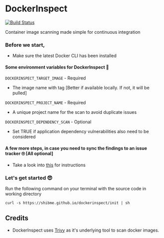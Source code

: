 # DockerInspect
[![Build Status](https://gitlab.com/shibme/dockerinspect/badges/master/pipeline.svg)](https://gitlab.com/shibme/dockerinspect/pipelines)

Container image scanning made simple for continuous integration

### Before we start,
- Make sure the latest Docker CLI has been installed

#### Some environment variables for DockerInspect 😬
`DOCKERINSPECT_TARGET_IMAGE` - Required
- The image name with tag [Better if available locally. If not, it will be pulled]

`DOCKERINSPECT_PROJECT_NAME` - Required
- A unique project name for the scan to avoid duplicate issues

`DOCKERINSPECT_DEPENDENCY_SCAN` - Optional
- Set TRUE if application dependency vulnerabilities also need to be considered
 
#### A few more steps, in case you need to sync the findings to an issue tracker 🙄 [All optional]
- Take a look into [this](https://gitlab.com/shibme/steward/-/blob/master/README.md#configuration-for-consumers) for instructions

### Let's get started 😎
Run the following command on your terminal with the source code in working directory
```
curl -s https://shibme.github.io/dockerinspect/init | sh
```

## Credits
- DockerInspect uses [Trivy](https://github.com/aquasecurity/trivy) as it's underlying tool to scan docker images.